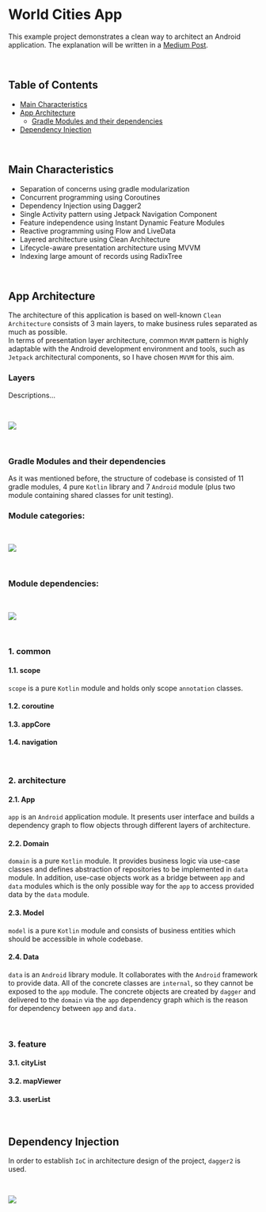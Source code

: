 # World Cities App

This example project demonstrates a clean way to architect an Android application. The explanation will be written in a
[Medium Post](https://medium.com/@aminography/android-app-architecture-in-a-clean-way-91e8b86e4b6f).

<br/>

Table of Contents
-----------------
- [Main Characteristics](#main-characteristics)
- [App Architecture](#app-architecture)
  - [Gradle Modules and their dependencies](#gradle-modules-and-their-dependencies)
- [Dependency Injection](#dependency-injection)

<br/>

Main Characteristics
--------------------
- Separation of concerns using gradle modularization
- Concurrent programming using Coroutines
- Dependency Injection using Dagger2
- Single Activity pattern using Jetpack Navigation Component
- Feature independence using Instant Dynamic Feature Modules
- Reactive programming using Flow and LiveData
- Layered architecture using Clean Architecture
- Lifecycle-aware presentation architecture using MVVM
- Indexing large amount of records using RadixTree

<br/>

App Architecture
----------------
The architecture of this application is based on well-known `Clean Architecture` consists of 3 main layers, to make
business rules separated as much as possible.  
In terms of presentation layer architecture, common `MVVM` pattern is highly adaptable with the Android development environment
and tools, such as `Jetpack` architectural components, so I have chosen `MVVM` for this aim.

###  Layers
Descriptions...

<br/>

![](/static/layers.svg)

<br/>

###  Gradle Modules and their dependencies
As it was mentioned before, the structure of codebase is consisted of 11 gradle modules, 4 pure `Kotlin` library and 7
`Android` module (plus two module containing shared classes for unit testing).

###  Module categories:

<br/>

![](/static/modules.png)

<br/>

### Module dependencies:
<br/>

![](/static/modules.svg)

<br/>

### 1. common

#### 1.1. scope
`scope` is a pure `Kotlin` module and holds only scope `annotation` classes.

#### 1.2. coroutine

#### 1.3. appCore

#### 1.4. navigation

<br/>

### 2. architecture

#### 2.1. App
`app` is an `Android` application module. It presents user interface and builds a dependency graph to flow objects through different
layers of architecture.

#### 2.2. Domain
`domain` is a pure `Kotlin` module. It provides business logic via use-case classes and defines abstraction of repositories to be
implemented in `data` module. In addition, use-case objects work as a bridge between `app` and `data` modules which is the only
possible way for the `app` to access provided data by the `data` module.

#### 2.3. Model
`model` is a pure `Kotlin` module and consists of business entities which should be accessible in whole codebase.

#### 2.4. Data
`data` is an `Android` library module. It collaborates with the `Android` framework to provide data. All of the concrete classes
are `internal`, so they cannot be exposed to the `app` module. The concrete objects are created by `dagger` and delivered to the
`domain` via the `app` dependency graph which is the reason for dependency between `app` and `data.`

<br/>

### 3. feature

#### 3.1. cityList

#### 3.2. mapViewer

#### 3.3. userList

<br/>

Dependency Injection
--------------------
In order to establish `IoC` in architecture design of the project, `dagger2` is used.

<br/>

![](/static/scopes.svg)

<br/>
